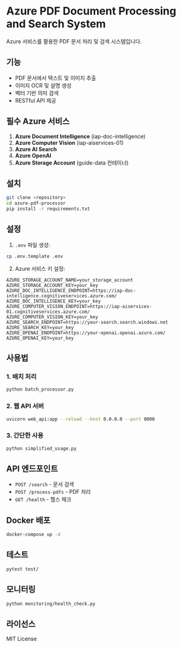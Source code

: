 # Azure PDF Document Processing and Search System

Azure 서비스를 활용한 PDF 문서 처리 및 검색 시스템입니다.

## 기능

- PDF 문서에서 텍스트 및 이미지 추출
- 이미지 OCR 및 설명 생성
- 벡터 기반 의미 검색
- RESTful API 제공

## 필수 Azure 서비스

1. **Azure Document Intelligence** (iap-doc-intelligence)
2. **Azure Computer Vision** (iap-aiservices-01)
3. **Azure AI Search**
4. **Azure OpenAI**
5. **Azure Storage Account** (guide-data 컨테이너)

## 설치

```bash
git clone <repository>
cd azure-pdf-processor
pip install -r requirements.txt
```

## 설정

1. `.env` 파일 생성:
```bash
cp .env.template .env
```

2. Azure 서비스 키 설정:
```env
AZURE_STORAGE_ACCOUNT_NAME=your_storage_account
AZURE_STORAGE_ACCOUNT_KEY=your_key
AZURE_DOC_INTELLIGENCE_ENDPOINT=https://iap-doc-intelligence.cognitiveservices.azure.com/
AZURE_DOC_INTELLIGENCE_KEY=your_key
AZURE_COMPUTER_VISION_ENDPOINT=https://iap-aiservices-01.cognitiveservices.azure.com/
AZURE_COMPUTER_VISION_KEY=your_key
AZURE_SEARCH_ENDPOINT=https://your-search.search.windows.net
AZURE_SEARCH_KEY=your_key
AZURE_OPENAI_ENDPOINT=https://your-openai.openai.azure.com/
AZURE_OPENAI_KEY=your_key
```

## 사용법

### 1. 배치 처리
```bash
python batch_processor.py
```

### 2. 웹 API 서버
```bash
uvicorn web_api:app --reload --host 0.0.0.0 --port 8000
```

### 3. 간단한 사용
```bash
python simplified_usage.py
```

## API 엔드포인트

- `POST /search` - 문서 검색
- `POST /process-pdfs` - PDF 처리
- `GET /health` - 헬스 체크

## Docker 배포

```bash
docker-compose up -d
```

## 테스트

```bash
pytest test/
```

## 모니터링

```bash
python monitoring/health_check.py
```

## 라이선스

MIT License
